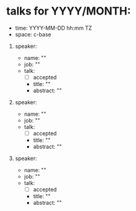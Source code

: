 # talks for YYYY/MONTH:
- time: YYYY-MM-DD hh:mm TZ
- space: c-base

1. speaker:
   - name: ""
   - job: ""
   - talk:
     - [ ] accepted
     - title: ""
     - abstract: ""

2. speaker:
   - name: ""
   - job: ""
   - talk:
     - [ ] accepted
     - title: ""
     - abstract: ""

3. speaker:
   - name: ""
   - job: ""
   - talk:
     - [ ] accepted
     - title: ""
     - abstract: ""

